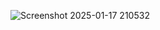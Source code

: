 ![Screenshot 2025-01-17 210532](https://github.com/user-attachments/assets/953a5b9f-209b-4208-b57a-06da17dfbd0b)
